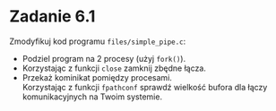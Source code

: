 # Zadanie 6.1
Zmodyfikuj kod programu `files/simple_pipe.c`:
- Podziel program na 2 procesy (użyj `fork()`).
- Korzystając z funkcji `close` zamknij zbędne łącza.
- Przekaż kominikat pomiędzy procesami.  
Korzystając z funkcji `fpathconf` sprawdź wielkość bufora dla łączy komunikacyjnych na Twoim systemie.
